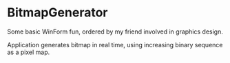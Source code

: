 # BitmapGenerator

Some basic WinForm fun, ordered by my friend involved in graphics design. 

Application generates bitmap in real time, using increasing binary sequence as a pixel map. 
